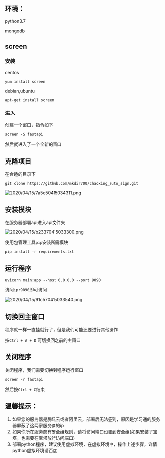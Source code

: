 ## 环境：

python3.7

mongodb



## screen

### 安装

centos

```
yum install screen
```



debian,ubuntu

```
apt-get install screen
```



### 进入

创建一个窗口，指令如下

```
screen -S fastapi
```

然后就进入了一个全新的窗口



## 克隆项目

在合适的目录下

```
git clone https://github.com/mkdir700/chaoxing_auto_sign.git
```

![2020/04/15/7a5e50415034311.png](http://cdn.z2blog.com/2020/04/15/7a5e50415034311.png)



## 安装模块

在服务器部署api进入api文件夹

![2020/04/15/b23370415033300.png](http://cdn.z2blog.com/2020/04/15/b23370415033300.png)



使用包管理工具`pip`安装所需模块

```
pip install -r requirements.txt
```



## 运行程序

```
uvicorn main:app --host 0.0.0.0 --port 9090
```

访问`ip:9090`即可访问

![2020/04/15/91c570415033540.png](http://cdn.z2blog.com/2020/04/15/91c570415033540.png)



## 切换回主窗口

程序就一样一直挂就行了，但是我们可能还要进行其他操作

按`Ctrl + A + D` 可切换回之前的主窗口



## 关闭程序

关闭程序，我们需要切换到程序运行窗口

```
screen -r fastapi
```

然后按`Ctrl + C`结束



## 温馨提示：

1. 如果您的服务器是腾讯云或者阿里云，部署后无法签到，原因是学习通的服务器屏蔽了这两家服务商的ip
2. 如果你所在服务商有安全组规则，请将访问端口设置到安全组(如果安装了宝塔，也需要在宝塔放行访问端口)
3. 部署python程序，建议使用虚拟环境，在虚拟环境中，操作上述步骤，详情python虚拟环境请百度